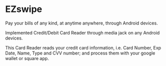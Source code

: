 EZswipe
=======

Pay your bills of any kind, at anytime anywhere, through Android devices.

Implemented Credit/Debit Card Reader through media jack on any Android devices.

This Card Reader reads your credit card information, i.e. Card Number, Exp Date, Name, Type and CVV number; and 
process them with your google wallet or square app.
